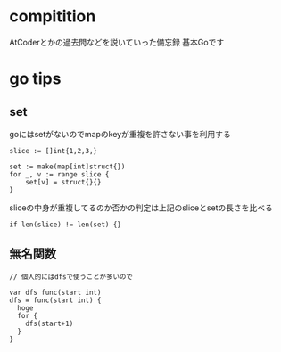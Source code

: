 # compitition
AtCoderとかの過去問などを説いていった備忘録
基本Goです

# go tips
## set
goにはsetがないのでmapのkeyが重複を許さない事を利用する
```
slice := []int{1,2,3,}
 
set := make(map[int]struct{})
for _, v := range slice {
	set[v] = struct{}{}
}
```

sliceの中身が重複してるのか否かの判定は上記のsliceとsetの長さを比べる
```
if len(slice) != len(set) {}
```

## 無名関数
```
// 個人的にはdfsで使うことが多いので

var dfs func(start int) 
dfs = func(start int) {
  hoge
  for {
    dfs(start+1)
  }
}
```
  
